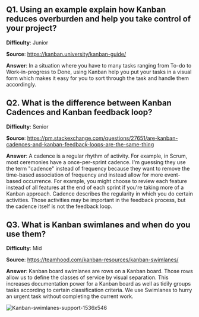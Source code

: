 ## Q1.	Using an example explain how Kanban reduces overburden and help you take control of your project?

**Difficulty**: Junior

**Source**: https://kanban.university/kanban-guide/

**Answer**:
In a situation where you have to many tasks ranging from To-do to Work-in-progress to Done, using Kanban help you put your tasks in a visual form which makes it easy for you to sort through the task and handle them accordingly.



## Q2.	What is the difference between Kanban Cadences and Kanban feedback loop?

**Difficulty**: Senior

**Source**: https://pm.stackexchange.com/questions/27651/are-kanban-cadences-and-kanban-feedback-loops-are-the-same-thing

**Answer**: 
A cadence is a regular rhythm of activity. For example, in Scrum, most ceremonies have a once-per-sprint cadence. I'm guessing they use the term "cadence" instead of frequency because they want to remove the time-based association of frequency and instead allow for more event-based occurrence. For example, you might choose to review each feature instead of all features at the end of each sprint if you're taking more of a Kanban approach. 
Cadence describes the regularity in which you do certain activities. Those activities may be important in the feedback process, but the cadence itself is not the feedback loop. 



## Q3.	What is Kanban swimlanes and when do you use them?

**Difficulty**: Mid

**Source**: https://teamhood.com/kanban-resources/kanban-swimlanes/

**Answer**: 
Kanban board swimlanes are rows on a Kanban board. Those rows allow us to define the classes of service by visual separation. This increases documentation power for a Kanban board as well as tidily groups tasks according to certain classification criteria. We use Swimlanes to hurry an urgent task without completing the current work. 


![Kanban-swimlanes-support-1536x546](https://user-images.githubusercontent.com/5571547/207910070-83690ac3-45d6-4c3f-9312-1b333cbe33e0.jpg)
